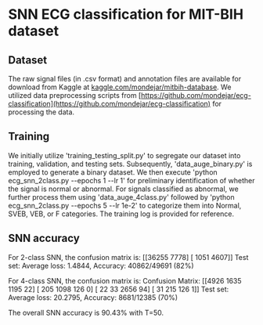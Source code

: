 # SNN ECG classification for MIT-BIH dataset

## Dataset
The raw signal files (in .csv format) and annotation files are available for download from Kaggle at [kaggle.com/mondejar/mitbih-database](https://kaggle.com/mondejar/mitbih-database). We utilized data preprocessing scripts from [https://github.com/mondejar/ecg-classification](https://github.com/mondejar/ecg-classification) for processing the data.


## Training
We initially utilize 'training_testing_split.py' to segregate our dataset into training, validation, and testing sets. Subsequently, 'data_auge_binary.py' is employed to generate a binary dataset. We then execute 'python ecg_snn_2class.py --epochs 1 --lr 1' for preliminary identification of whether the signal is normal or abnormal. For signals classified as abnormal, we further process them using 'data_auge_4class.py' followed by 'python ecg_snn_2class.py --epochs 5 --lr 1e-2' to categorize them into Normal, SVEB, VEB, or F categories. The training log is provided for reference.

## SNN accuracy
For 2-class SNN, the confusion matrix is:
 [[36255  7778]
 [ 1051  4607]]
Test set: Average loss: 1.4844, Accuracy: 40862/49691 (82%)

For 4-class SNN, the confusion matrix is:
Confusion Matrix:
 [[4926 1635 1195   22]
 [ 205 1098  126    0]
 [  22   33 2656   94]
 [  31  215  126    1]]
Test set: Average loss: 20.2795, Accuracy: 8681/12385 (70%)

The overall SNN accuracy is 90.43% with T=50.


